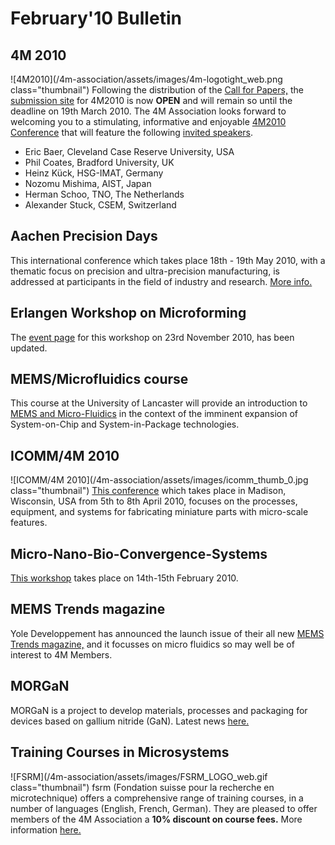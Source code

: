 # February'10 Bulletin

<!--break-->
## 4M 2010


![4M2010](/4m-association/assets/images/4m-logotight_web.png class="thumbnail")
Following the distribution of the [Call for Papers,](/4m-association/content/1st-Call-Papers.html) the [submission site](/4m-association/conference/2010/Submission%20Guidelines.html) for 4M2010 is now **OPEN** and will remain so until the deadline on 19th March 2010. The 4M Association looks forward to welcoming you to a stimulating, informative and enjoyable [4M2010 Conference](/4m-association/conference/2010/index.html) that will feature the following [invited speakers](/4m-association/content/Invited-Speakers.html).  

* Eric Baer, Cleveland Case Reserve University, USA  
* Phil Coates, Bradford University, UK  
* Heinz Kück, HSG-IMAT, Germany  
* Nozomu Mishima, AIST, Japan 
* Herman Schoo, TNO, The Netherlands  
* Alexander Stuck, CSEM, Switzerland 

## Aachen Precision Days

This international conference which takes place 18th - 19th May 2010, with a thematic focus on precision and ultra-precision manufacturing, is addressed at participants in the field of industry and research. [More info.](/4m-association/event/2nd-Aachen-Precision-Days.html)  
  
## Erlangen Workshop on Microforming

The [event page](/4m-association/event/Erlangen-workshop-microforming) for this workshop on 23rd November 2010, has been updated.  
  
## MEMS/Microfluidics course

This course at the University of Lancaster will provide an introduction to [MEMS and Micro-Fluidics](/4m-association/event/MEMSMicrofluidics-Course) in the context of the imminent expansion of System-on-Chip and System-in-Package technologies.  
 
## ICOMM/4M 2010

![ICOMM/4M 2010](/4m-association/assets/images/icomm_thumb_0.jpg class="thumbnail") [This conference](http://www.conferencing.uwex.edu/conferences/ICOMM10/) which takes place in Madison, Wisconsin, USA from 5th to 8th April 2010, focuses on the processes, equipment, and systems for fabricating miniature parts with micro-scale features.  

## Micro-Nano-Bio-Convergence-Systems

[This workshop](/4m-association/event/Micro-Nano-Bio-Convergence-Systems.html)  takes place on 14th-15th February 2010.  
 
## MEMS Trends magazine

Yole Developpement has announced the launch issue of their all new [MEMS Trends magazine,](http://www.yole.fr/Download/Mems_Trends1.pdf) and it focusses on micro fluidics so may well be of interest to 4M Members.  
  
## MORGaN

MORGaN  is a project to develop materials, processes and packaging for devices based on gallium nitride (GaN). Latest news [here.](/4m-association/content/MORGan-Newsletter-No2)
 
## Training Courses in Microsystems

![FSRM](/4m-association/assets/images/FSRM_LOGO_web.gif class="thumbnail")
fsrm (Fondation suisse pour la recherche en microtechnique) offers a comprehensive range of training courses, in a number of languages (English, French, German). They are pleased to offer members of the 4M Association a <b>10% discount on course fees.</b> More information [here.](/4m-association/content/fsrm-training-courses.html)